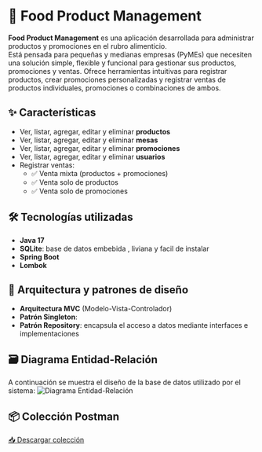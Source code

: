 # 🥘 Food Product Management


**Food Product Management** es una aplicación desarrollada para administrar productos y promociones en el rubro alimenticio.  
Está pensada para pequeñas y medianas empresas (PyMEs) que necesiten una solución simple, flexible y funcional para gestionar sus productos, promociones y ventas.
Ofrece herramientas intuitivas para registrar productos, crear promociones personalizadas y registrar ventas de productos individuales, promociones o combinaciones de ambos.

## ✨ Características

- Ver, listar, agregar, editar y eliminar **productos**
- Ver, listar, agregar, editar y eliminar **mesas**
- Ver, listar, agregar, editar y eliminar **promociones**
- Ver, listar, agregar, editar y eliminar **usuarios**
- Registrar ventas:
  - ✅ Venta mixta (productos + promociones)  
  - ✅ Venta solo de productos  
  - ✅ Venta solo de promociones

## 🛠️ Tecnologías utilizadas

- **Java 17**  
- **SQLite**: base de datos embebida , liviana y facil de instalar 
- **Spring Boot**  
- **Lombok**

## 🧠 Arquitectura y patrones de diseño

- **Arquitectura MVC** (Modelo-Vista-Controlador)
- **Patrón Singleton**:
- **Patrón Repository**: encapsula el acceso a datos mediante interfaces e implementaciones

## 🗃️ Diagrama Entidad-Relación

A continuación se muestra el diseño de la base de datos utilizado por el sistema:
  ![Diagrama Entidad-Relación](./docs/der.png)
  
## 📦 Colección Postman

[📥 Descargar colección](./docs/RestaSP.postman_collection.json)




